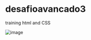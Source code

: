 # desafioavancado3
training html and CSS

![image](https://user-images.githubusercontent.com/123243407/216793749-aa8cadc3-2300-4555-a4b4-5146bb6e3118.png)
